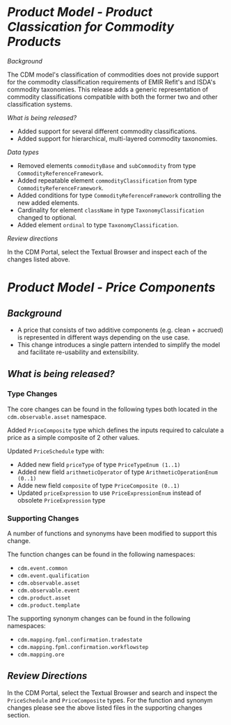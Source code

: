# _Product Model - Product Classication for Commodity Products_

_Background_

The CDM model's classification of commodities does not provide support
for the commodity classification requirements of EMIR Refit's and ISDA's
commodity taxonomies. This release adds a generic representation of
commodity classifications compatible with both the former two and other
classification systems.

_What is being released?_

- Added support for several different commodity classifications.
- Added support for hierarchical, multi-layered commodity taxonomies.


_Data types_

- Removed elements `commodityBase` and `subCommodity` from type `CommodityReferenceFramework`.
- Added repeatable element `commodityClassification` from type `CommodityReferenceFramework`.
- Added conditions for type `CommodityReferenceFramework` controlling the new added elements.
- Cardinality for element `className` in type `TaxonomyClassification` changed to optional.
- Added element `ordinal` to type `TaxonomyClassification`.

_Review directions_

In the CDM Portal, select the Textual Browser and inspect each of the changes listed above.

# *Product Model - Price Components*

## _Background_
- A price that consists of two additive components (e.g. clean + accrued) is represented in different ways depending on the use case.
- This change introduces a single pattern intended to simplify the model and facilitate re-usability and extensibility.

## _What is being released?_

### Type Changes
The core changes can be found in the following types both located in the `cdm.observable.asset` namespace.

Added `PriceComposite` type which defines the inputs required to calculate a price as a simple composite of 2 other values.

Updated `PriceSchedule` type with:
- Added new field `priceType` of type  `PriceTypeEnum (1..1)`
- Added new field `arithmeticOperator` of type `ArithmeticOperationEnum (0..1)`
- Adde new field `composite` of type  `PriceComposite (0..1)`
- Updated `priceExpression` to use `PriceExpressionEnum` instead of obsolete `PriceExpression` type

### Supporting Changes
A number of functions and synonyms have been modified to support this change.

The function changes can be found in the following namespaces:
- `cdm.event.common`
- `cdm.event.qualification`
- `cdm.observable.asset`
- `cdm.observable.event`
- `cdm.product.asset`
- `cdm.product.template`

The supporting synonym changes can be found in the following namespaces:
- `cdm.mapping.fpml.confirmation.tradestate`
- `cdm.mapping.fpml.confirmation.workflowstep`
- `cdm.mapping.ore`

## _Review Directions_

In the CDM Portal, select the Textual Browser and search and inspect the `PriceSchedule` and `PriceComposite` types. For the function and synonym changes please see the above listed files in the supporting changes section.

